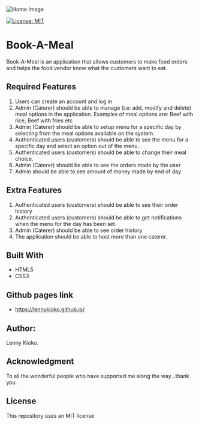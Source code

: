 ![Home Image](https://raw.github.com/lennykioko/Book-A-Meal/master/image.jpg)

[![License: MIT](https://img.shields.io/badge/License-MIT-yellow.svg)](https://opensource.org/licenses/MIT)

# Book-A-Meal
Book-A-Meal is an application that allows customers to make food orders and helps the food vendor know what the customers want to eat.

## Required Features
1. Users can create an account and log in
2. Admin (Caterer) should be able to manage (i.e: add, modify and delete) meal options in the application. Examples of meal options are: Beef with rice, Beef with fries etc
3. Admin (Caterer) should be able to setup menu for a specific day by selecting from the meal options available on the system.
4. Authenticated users (customers) should be able to see the menu for a specific day and select an option out of the menu.
5. Authenticated users (customers) should be able to change their meal choice.
6. Admin (Caterer) should be able to see the orders made by the user
7. Admin should be able to see amount of money made by end of day

## Extra Features 
1. Authenticated users (customers) should be able to see their order history
2. Authenticated users (customers) should be able to get notifications when the menu for the day has been set.
3. Admin (Caterer) should be able to see order history
4. The application should be able to host more than one caterer.

## Built With
* HTML5
* CSS3

## Github pages link
* https://lennykioko.github.io/

## Author:
Lenny Kioko.

## Acknowledgment
To all the wonderful people who have supported me along the way...thank you.

## License
This repository uses an MIT license
